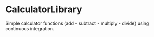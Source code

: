 # CalculatorLibrary

Simple calculator functions (add - subtract - multiply - divide) using continuous integration.

